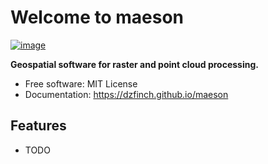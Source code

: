 # Welcome to maeson


[![image](https://img.shields.io/pypi/v/maeson.svg)](https://pypi.python.org/pypi/maeson)


**Geospatial software for raster and point cloud processing.**


-   Free software: MIT License
-   Documentation: <https://dzfinch.github.io/maeson>
    

## Features

-   TODO
